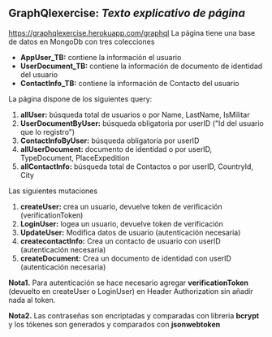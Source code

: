 ## GraphQlexercise: _Texto explicativo de página_
https://graphqlexercise.herokuapp.com/graphql
La página tiene una base de datos en MongoDb con tres colecciones
- **AppUser_TB:**  contiene la información el usuario
- **UserDocument_TB:** contiene la información de documento de identidad del usuario
- **ContactInfo_TB:** contiene la información de Contacto del usuario

La página dispone de los siguientes query:
1. **allUser:** búsqueda total de usuarios o por Name, LastName, IsMilitar
2. **UserDocumentByUser:** búsqueda obligatoria por userID ("Id del usuario que lo registro")
3. **ContactInfoByUser:** búsqueda obligatoria por userID
4. **allUserDocument:** documento de identidad o por userID, TypeDocument, PlaceExpedition
5. **allContactInfo:** búsqueda total de Contactos o por userID, CountryId, City

Las siguientes mutaciones 
1. **createUser:** crea un usuario, devuelve token de verificación (verificationToken)
2. **LoginUser:** logea un usuario, devuelve token de verificación
3. **UpdateUser:** Modifica datos de usuario (autenticación necesaria)
4. **createcontactInfo:** Crea un contacto de usuario con userID (autenticación necesaria)
5. **createDocument:** Crea un documento de identidad con userID (autenticación necesaria)

**Nota1.** Para autenticación se hace necesario agregar **verificationToken** (devuelto en createUser o LoginUser) en Header Authorization sin añadir nada al token.

**Nota2.** Las contraseñas son encriptadas y comparadas con libreria **bcrypt** y los tókenes son generados y comparados con **jsonwebtoken**